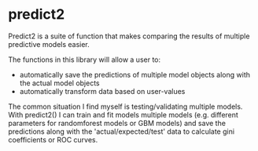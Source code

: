 # predict2
Predict2 is a suite of function that makes comparing the results of multiple predictive models easier.

The functions in this library will allow a user to:

- automatically save the predictions of multiple model objects along with the actual model objects
- automatically transform data based on user-values

The common situation I find myself is testing/validating multiple models. With predict2() I can train and fit models multiple models (e.g. different parameters for randomforest models or GBM models) and save the predictions along with the 'actual/expected/test' data to calculate gini coefficients or ROC curves.
